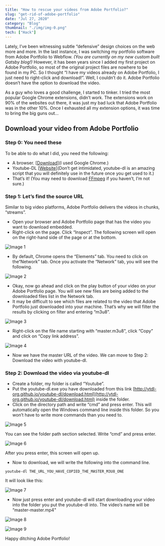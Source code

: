 ```yaml
---
title: "How to rescue your videos from Adobe Portfolio?"
slug: "get-rid-of-adobe-portfolio"
date: "Jul 27, 2020"
category: "Blog"
thumbnail: "./img/img-0.png"
tech: ["Hack"]
---
```


Lately, I’ve been witnessing subtle “defensive” design choices on the web more and more. In the last instance, I was switching my portfolio software from Adobe Portfolio to Webflow. _(You are currently on my new custom built Gatsby blog!)_ However, it has been years since I added my first project on Adobe Portfolio, so most of the original project files are nowhere to be found in my PC. So I thought “I have my videos already on Adobe Portfolio, I just need to right-click and download!”. Well, I couldn’t do it. Adobe Portfolio doesn’t have the option to download the video.

As a guy who loves a good challenge, I started to tinker. I tried the most popular Google Chrome extensions, didn’t work. The extensions work on 90% of the websites out there, it was just my bad luck that Adobe Portfolio was in the other 10%. Once I exhausted all my extension options, it was time to bring the big guns out…

## Download your video from Adobe Portfolio

### Step 0: You need these

To be able to do what I did, you need the following:

- A browser. [[Download](https://www.google.com/intl/en_ca/chrome/)](I used Google Chrome.)
- Youtube-DL [[Website](http://ytdl-org.github.io/youtube-dl/)](Don’t get intimidated, youtube-dl is an amazing script that you will definitely use in the future once you get used to it.)
- That’s it! (You may need to download [FFmpeg](https://ffmpeg.org/) if you haven’t, I’m not sure.)

### Step 1: Let’s find the source URL

Similar to big video platforms, Adobe Portfolio delivers the videos in chunks, “streams”.

- Open your browser and Adobe Portfolio page that has the video you want to download embedded.
- Right-click on the page. Click “Inspect”. The following screen will open on the right-hand side of the page or at the bottom.

![Image 1](./img/img-1.png)

- By default, Chrome opens the “Elements” tab. You need to click on the“Network” tab. Once you activate the “Network” tab, you will see the following.

![Image 2](./img/img-2.png)

- Okay, now go ahead and click on the play button of your video on your Adobe Portfolio page. You will see new files are being added to the downloaded files list in the Network tab.
- It may be difficult to see which files are related to the video that Adobe Portfolio just downloaded into your machine. That’s why we will filter the results by clicking on filter and entering “m3u8”.

![Image 3](./img/img-3.png)

- Right-click on the file name starting with “master.m3u8", click “Copy” and click on “Copy link address”.

![Image 4](./img/img-4.png)

- Now we have the master URL of the video. We can move to Step 2: Download the video with youtube-dl.

### Step 2: Download the video via youtube-dl

- Create a folder, my folder is called “Youtube”.
- Put the youtube-dl.exe you have downloaded from this link [http://ytdl-org.github.io/youtube-dl/download.html](http://ytdl-org.github.io/youtube-dl/download.html) inside the folder.
- Click on the directory path and write “cmd” and press enter. This will automatically open the Windows command line inside this folder. So you won’t have to write more commands than you need to.

![Image 5](./img/img-5.png)

You can see the folder path section selected. Write “cmd” and press enter.

![Image 6](./img/img-6.png)

After you press enter, this screen will open up.

- Now to download, we will write the following into the command line.

```
youtube-dl THE_URL_YOU_HAVE_COPIED_THE_MASTER_M3U8_ONE
```

It will look like this:

![Image 7](./img/img-7.png)

- Now just press enter and youtube-dl will start downloading your video into the folder you put the youtube-dl into. The video’s name will be “master-master.mp4"

![Image 8](./img/img-8.png)

![Image 9](./img/img-9.png)

Happy ditching Adobe Portfolio!

